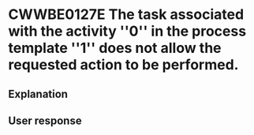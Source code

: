 # CWWBE0127E The task associated with the activity ''0'' in the process template ''1'' does not allow the requested action to be performed.

## Explanation

## User response